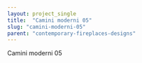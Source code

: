 ```yaml
---
layout: project_single
title:  "Camini moderni 05"
slug: "camini-moderni-05"
parent: "contemporary-fireplaces-designs"
---
```

Camini moderni 05